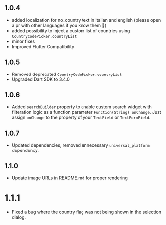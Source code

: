 ## 1.0.4

- added localization for no_country text in italian and english (please open a pr with other languages if you know them 🙏)
- added possibility to inject a custom list of countries using `CountryCodePicker.countryList`
- minor fixes
- Improved Flutter Compatibility

## 1.0.5

- Removed deprecated `CountryCodePicker.countryList`
- Upgraded Dart SDK to 3.4.0

## 1.0.6

- Added `searchBuilder` property to enable custom search widget with filteration logic as a function parameter `Function(String) onChange`. Just assign `onChange` to the property of your `TextField` or `TextFormField`.

## 1.0.7

- Updated dependencies, removed unnecessary `universal_platform` dependency.

## 1.1.0

- Update image URLs in README.md for proper rendering

# 1.1.1

- Fixed a bug where the country flag was not being shown in the selection dialog.